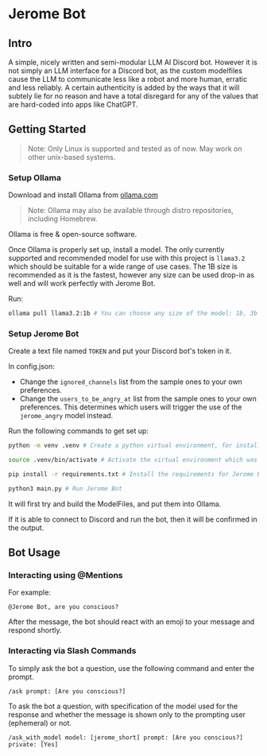 # Jerome Bot

## Intro
A simple, nicely written and semi-modular LLM AI Discord bot. However it is not simply an LLM interface for a Discord bot, as the custom modelfiles cause the LLM to communicate less like a robot and more human, erratic and less reliably. A certain authenticity is added by the ways that it will subtely lie for no reason and have a total disregard for any of the values that are hard-coded into apps like ChatGPT.

## Getting Started
> Note: Only Linux is supported and tested as of now. May work on other unix-based systems.

### Setup Ollama
Download and install Ollama from [ollama.com](https://ollama.com/)

> Note: Ollama may also be available through distro repositories, including Homebrew.

Ollama is free & open-source software.


Once Ollama is properly set up, install a model. The only currently supported and recommended model for use with this project is `llama3.2` which should be suitable for a wide range of use cases. The 1B size is recommended as it is the fastest, however any size can be used drop-in as well and will work perfectly with Jerome Bot.

Run:
```sh
ollama pull llama3.2:1b # You can choose any size of the model: 1b, 3b etc.
```

### Setup Jerome Bot

Create a text file named `TOKEN` and put your Discord bot's token in it.

In config.json:
- Change the `ignored_channels` list from the sample ones to your own preferences.
- Change the `users_to_be_angry_at` list from the sample ones to your own preferences. This determines which users will trigger the use of the `jerome_angry` model instead.

Run the following commands to get set up:
```sh
python -m venv .venv # Create a python virtual environment, for installing the necessary packages for Jerome Bot
```

```sh
source .venv/bin/activate # Activate the virtual environment which was just created
```

```sh
pip install -r requirements.txt # Install the requirements for Jerome Bot into that virtual environment
```

```sh
python3 main.py # Run Jerome Bot
```

It will first try and build the ModelFiles, and put them into Ollama.

If it is able to connect to Discord and run the bot, then it will be confirmed in the output.

## Bot Usage

### Interacting using @Mentions
For example:
```
@Jerome Bot, are you conscious? 
```
After the message, the bot should react with an emoji to your message and respond shortly.

### Interacting via Slash Commands
To simply ask the bot a question, use the following command and enter the prompt.
```
/ask prompt: [Are you conscious?]
```

To ask the bot a question, with specification of the model used for the response and whether the message is shown only to the prompting user (ephemeral) or not.
```
/ask_with_model model: [jerome_short] prompt: [Are you conscious?] private: [Yes]
```
